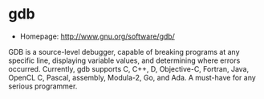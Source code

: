 # gdb

* Homepage: http://www.gnu.org/software/gdb/

GDB is a source-level debugger, capable of breaking programs at
 any specific line, displaying variable values, and determining
 where errors occurred. Currently, gdb supports C, C++, D,
 Objective-C, Fortran, Java, OpenCL C, Pascal, assembly, Modula-2,
 Go, and Ada. A must-have for any serious programmer.
